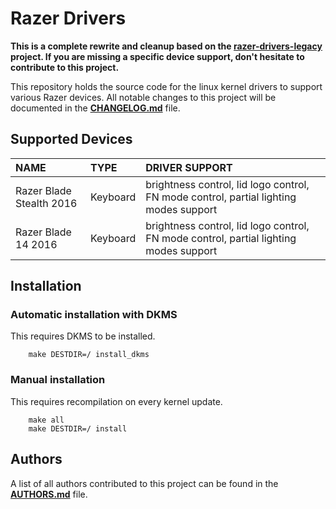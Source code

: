 # Razer Drivers

**This is a complete rewrite and cleanup based on the [razer-drivers-legacy](https://github.com/openrazer/razer-drivers-legacy) project. If you are missing a specific device support, don't hesitate to contribute to this project.**

This repository holds the source code for the linux kernel drivers to support various Razer devices.
All notable changes to this project will be documented in the **[CHANGELOG.md](CHANGELOG.md)** file.


## Supported Devices

| NAME                     | TYPE     | DRIVER SUPPORT                                                                        |
|:-------------------------|:---------|:--------------------------------------------------------------------------------------|
| Razer Blade Stealth 2016 | Keyboard | brightness control, lid logo control, FN mode control, partial lighting modes support |
| Razer Blade 14 2016      | Keyboard | brightness control, lid logo control, FN mode control, partial lighting modes support |


## Installation

### Automatic installation with DKMS

This requires DKMS to be installed.

```
    make DESTDIR=/ install_dkms
```

### Manual installation

This requires recompilation on every kernel update.

```
    make all
    make DESTDIR=/ install
```

## Authors

A list of all authors contributed to this project can be found in the **[AUTHORS.md](AUTHORS.md)** file.
